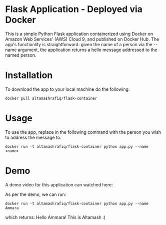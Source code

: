 # Flask Application - Deployed via Docker

This is a simple Python Flask application containerized using Docker on Amazon Web Services' (AWS) Cloud 9, and published on Docker Hub. The app's functionlity is straightforward: given the name of a person via the --name argument, the application returns a hello message addressed to the named person.

# Installation

To download the app to your local machine do the following:

```{bash}
docker pull altamashrafiq/flask-container
```

# Usage

To use the app, replace <name> in the following command with the person you wish to address the message to.

```{bash}
docker run -t altamashrafiq/flask-container python app.py --name <name>
```

# Demo

A demo video for this application can watched here: 

As per the demo, we can run:

```{bash}
docker run -t altamashrafiq/flask-container python app.py --name Ammara
```

which returns: Hello Ammara! This is Altamash :)
